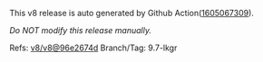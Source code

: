This v8 release is auto generated by Github Action([1605067309][2]).

_Do NOT modify this release manually._

Refs: [v8/v8@96e2674d][1]
Branch/Tag: 9.7-lkgr

[1]: https://github.com/v8/v8/tree/96e2674d6126c2ae64d44024aaa7968c853ac4a2
[2]: https://github.com/Tencent/Hippy/actions/runs/1605067309
